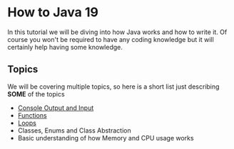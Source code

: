 # How to Java 19
In this tutorial we will be diving into how Java works and how to write it. Of course you won't be required to have any
coding knowledge but it will certainly help having some knowledge.

## Topics
We will be covering multiple topics, so here is a short list just describing **SOME** of the topics 
- [Console Output and Input](https://github.com/Imperial-High-School-TigerBotics/Learning-Java/tree/main/Lesson1)
- [Functions](https://github.com/Imperial-High-School-TigerBotics/Learning-Java/tree/main/Lesson1)
- [Loops](https://github.com/Imperial-High-School-TigerBotics/Learning-Java/tree/main/Lesson1)
- Classes, Enums and Class Abstraction
- Basic understanding of how Memory and CPU usage works 
